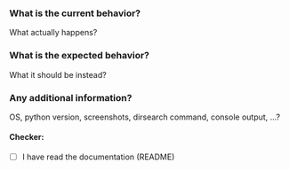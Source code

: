 ### What is the current behavior?

What actually happens?

### What is the expected behavior?

What it should be instead?

### Any additional information?

OS, python version, screenshots, dirsearch command, console output, ...?

#### Checker:
 - [ ] I have read the documentation (README)
